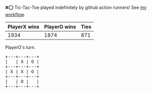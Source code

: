 :x::o: Tic-Tac-Toe played indefinitely by github action runners! See [my workflow](.github/workflows/play.yaml).

|PlayerX wins|PlayerO wins|Ties|
|-|-|-|
|1934|1874|871|

PlayerO's turn.

<pre>
+---+---+---+
|   | X | O |
+---+---+---+
| X | X | O |
+---+---+---+
|   | O |   |
+---+---+---+
</pre>